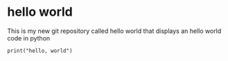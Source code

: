 # hello world

This is my new git repository called hello world that displays an hello world code in python
```
print("hello, world")
```
